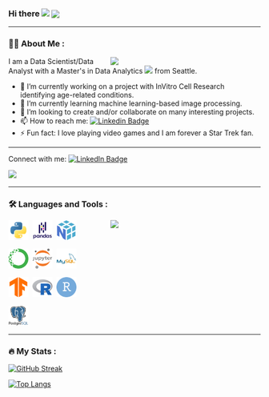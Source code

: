 ### Hi there <img src="https://media.giphy.com/media/v1.Y2lkPTc5MGI3NjExN2x1dmVqaTJqZm8zNGJudnFzZnFxbzJhZ3BpN2t1cmJjb3p4ZDFxMyZlcD12MV9pbnRlcm5hbF9naWZfYnlfaWQmY3Q9cw/hvRJCLFzcasrR4ia7z/giphy.gif" width="25">  <img src="https://media.giphy.com/media/dTtOyFXfwU5Io91IVW/giphy.gif" align="center" width="75">

--- 

### :woman_technologist: About Me :
<img src="https://media.giphy.com/media/hh3Z7w9ADFzImscqLV/giphy.gif" align="right" width="300">

I am a Data Scientist/Data Analyst with a Master's in Data Analytics <img src="https://media.giphy.com/media/WUlplcMpOCEmTGBtBW/giphy.gif" width="30"> from Seattle.
- 🔭 I’m currently working on a project with InVitro Cell Research identifying age-related conditions.
- 🌱 I’m currently learning machine learning-based image processing.
- 👯 I’m looking to create and/or collaborate on many interesting projects.
- 📫 How to reach me: [![Linkedin Badge](https://img.shields.io/badge/-secilcarver-blue?style=flat&logo=Linkedin&logoColor=white)](www.linkedin.com/in/secilcarver)
- :zap: Fun fact: I love playing video games and I am forever a Star Trek fan.

---

Connect with me:
<a href="www.linkedin.com/in/secilcarver">
    <img src="https://img.shields.io/badge/LinkedIn-blue?style=for-the-badge&logo=linkedin&logoColor=white" alt="LinkedIn Badge"/>
  </a>


<img src="https://komarev.com/ghpvc/?username=secil-carver">

---

### :hammer_and_wrench: Languages and Tools :


<img src="https://media.giphy.com/media/dWesBcTLavkZuG35MI/giphy.gif" align="right" width="300"/>
<div>
    
  <img src="https://github.com/devicons/devicon/blob/master/icons/python/python-original.svg" title="Python" alt="Python" width="40" height="40"/>&nbsp;
  <img src="https://github.com/devicons/devicon/blob/master/icons/pandas/pandas-original-wordmark.svg" title="Pandas" alt="Pandas" width="40" height="40"/>&nbsp;
  <img src="https://github.com/devicons/devicon/blob/master/icons/numpy/numpy-original.svg" title="Numpy" alt="Numpy" width="40" height="40"/>
    
  <img src="https://github.com/devicons/devicon/blob/master/icons/anaconda/anaconda-original.svg" title="Anaconda" alt="Anaconda" width="40" height="40"/>&nbsp;
    <img src="https://github.com/devicons/devicon/blob/master/icons/jupyter/jupyter-original-wordmark.svg" title="Jupyter" alt="Jupyter" width="40" height="40"/>&nbsp;
    <img src="https://github.com/devicons/devicon/blob/master/icons/mysql/mysql-original-wordmark.svg" title="Mysql" alt="Mysql" width="40" height="40"/>
    
  <img src="https://github.com/devicons/devicon/blob/master/icons/tensorflow/tensorflow-original.svg" title="Tensorflow" alt="Tensorflow" width="40" height="40"/>&nbsp;
    <img src="https://github.com/devicons/devicon/blob/master/icons/r/r-original.svg" title="R" alt="R" width="40" height="40"/>&nbsp;
    <img src="https://github.com/devicons/devicon/blob/master/icons/rstudio/rstudio-original.svg" title="Rstudio" alt="Rstudio" width="40" height="40"/>
    
  <img src="https://github.com/devicons/devicon/blob/master/icons/postgresql/postgresql-original-wordmark.svg" title="Postgresql" alt="Postgresql" width="40" height="40"/>&nbsp;

</div>

---

### :fire: My Stats :


[![GitHub Streak](http://github-readme-streak-stats.herokuapp.com?user=secil-carver&theme=tokyonight-duo)](https://git.io/streak-stats)


[![Top Langs](https://github-readme-stats.vercel.app/api/top-langs/?username=secil-carver&layout=compact&theme=tokyonight-duo)](https://github.com/secil-carver/github-readme-stats)


<!--
**secil-carver/secil-carver** is a ✨ _special_ ✨ repository because its `README.md` (this file) appears on your GitHub profile.

Here are some ideas to get you started:


-->
